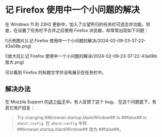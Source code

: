 # 记 Firefox 使用中一个小问题的解决

在 Windows 11 的 23H2 更新中，加入了众望所归的任务栏可选合并功能。但是，在设置了任务栏不合并之后使用 Firefox 浏览器，却常常出现如下问题：

![示例图片](.记 Firefox 使用中一个小问题的解决/2024-02-09-23-37-22-43a08b.png)

![放大后](.记 Firefox 使用中一个小问题的解决/2024-02-09-23-37-22-43a08b 放大.png)

可以看到 Firefox 的标题文字并没有展示在任务栏中。

## 解决办法

在 Mozzila Support 的[这个帖子](https://support.mozilla.org/zh-CN/questions/1439337)中，有人反馈了这个 bug。
在这个问题底下，有其它用户回复：

> Try changing ##browser.startup.blankWindow## to ##false## in ``about:config``.
> 在 ``about:config`` 中将 ##browser.startup.blankWindow## 改为 ##false##。
